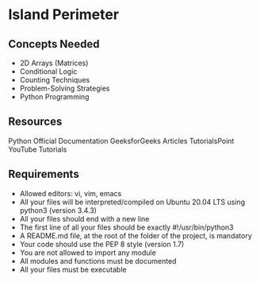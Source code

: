 # Island Perimeter
## Concepts Needed
* 2D Arrays (Matrices)
* Conditional Logic
* Counting Techniques
* Problem-Solving Strategies
* Python Programming
## Resources 
 Python Official Documentation
 GeeksforGeeks Articles
 TutorialsPoint
 YouTube Tutorials
 ## Requirements
* Allowed editors: vi, vim, emacs
* All your files will be interpreted/compiled on Ubuntu 20.04 LTS using python3 (version 3.4.3)
* All your files should end with a new line
* The first line of all your files should be exactly #!/usr/bin/python3
* A README.md file, at the root of the folder of the project, is mandatory
* Your code should use the PEP 8 style (version 1.7)
* You are not allowed to import any module
* All modules and functions must be documented
* All your files must be executable